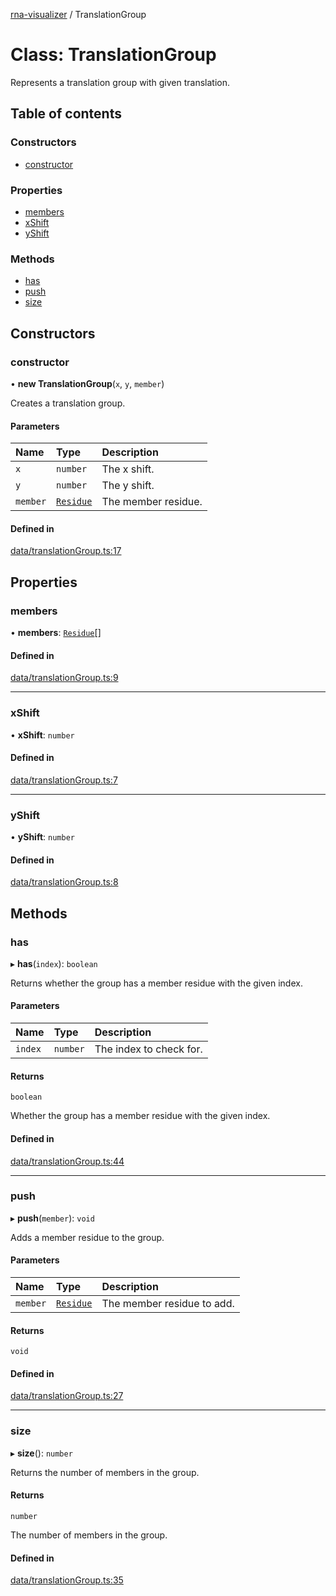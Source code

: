 [rna-visualizer](../README.md) / TranslationGroup

# Class: TranslationGroup

Represents a translation group with given translation.

## Table of contents

### Constructors

- [constructor](TranslationGroup.md#constructor)

### Properties

- [members](TranslationGroup.md#members)
- [xShift](TranslationGroup.md#xshift)
- [yShift](TranslationGroup.md#yshift)

### Methods

- [has](TranslationGroup.md#has)
- [push](TranslationGroup.md#push)
- [size](TranslationGroup.md#size)

## Constructors

### constructor

• **new TranslationGroup**(`x`, `y`, `member`)

Creates a translation group.

#### Parameters

| Name | Type | Description |
| :------ | :------ | :------ |
| `x` | `number` | The x shift. |
| `y` | `number` | The y shift. |
| `member` | [`Residue`](Residue.md) | The member residue. |

#### Defined in

[data/translationGroup.ts:17](https://github.com/michalhercik/rna-visualizer/blob/476cd69/lib/src/data/translationGroup.ts#L17)

## Properties

### members

• **members**: [`Residue`](Residue.md)[]

#### Defined in

[data/translationGroup.ts:9](https://github.com/michalhercik/rna-visualizer/blob/476cd69/lib/src/data/translationGroup.ts#L9)

___

### xShift

• **xShift**: `number`

#### Defined in

[data/translationGroup.ts:7](https://github.com/michalhercik/rna-visualizer/blob/476cd69/lib/src/data/translationGroup.ts#L7)

___

### yShift

• **yShift**: `number`

#### Defined in

[data/translationGroup.ts:8](https://github.com/michalhercik/rna-visualizer/blob/476cd69/lib/src/data/translationGroup.ts#L8)

## Methods

### has

▸ **has**(`index`): `boolean`

Returns whether the group has a member residue with the given index.

#### Parameters

| Name | Type | Description |
| :------ | :------ | :------ |
| `index` | `number` | The index to check for. |

#### Returns

`boolean`

Whether the group has a member residue with the given index.

#### Defined in

[data/translationGroup.ts:44](https://github.com/michalhercik/rna-visualizer/blob/476cd69/lib/src/data/translationGroup.ts#L44)

___

### push

▸ **push**(`member`): `void`

Adds a member residue to the group.

#### Parameters

| Name | Type | Description |
| :------ | :------ | :------ |
| `member` | [`Residue`](Residue.md) | The member residue to add. |

#### Returns

`void`

#### Defined in

[data/translationGroup.ts:27](https://github.com/michalhercik/rna-visualizer/blob/476cd69/lib/src/data/translationGroup.ts#L27)

___

### size

▸ **size**(): `number`

Returns the number of members in the group.

#### Returns

`number`

The number of members in the group.

#### Defined in

[data/translationGroup.ts:35](https://github.com/michalhercik/rna-visualizer/blob/476cd69/lib/src/data/translationGroup.ts#L35)
